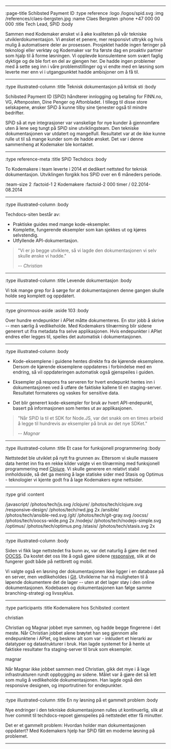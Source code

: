 --------------------------------------------------------------------------------
:page-title Schibsted Payment ID
:type reference
:logo /logos/spid.svg
:img /references/claes-bergsten.jpg
:name Claes Bergsten
:phone +47 000 00 000
:title Tech Lead, SPiD
:body

Sammen med Kodemaker ønsket vi å øke kvaliteten på vår tekniske
utviklerdokumentasjon. Vi ønsket et penere, mer responsivt uttrykk og hvis mulig
å automatisere deler av prosessen. Prosjektet hadde ingen føringer på teknologi
eller verktøy og Kodemaker var fra første dag en proaktiv partner som hjalp
til å forme løsningen. Vi opplevde konsulentene som svært faglig dyktige og de
ble fort en del av gjengen her. De hadde ingen problemer med å sette seg inn i
våre problemstillinger og vi endte med en løsning som leverte mer enn vi i
utgangpunktet hadde ambisjoner om å få til.

--------------------------------------------------------------------------------
:type illustrated-column
:title Teknisk dokumentasjon på kritisk sti
:body

Schibsted Payment ID (SPiD) håndterer innlogging og betaling for FINN.no, VG,
Aftenposten, Dine Penger og Aftonbladet. I tillegg til disse store selskapene,
ønsker SPiD å kunne tilby sine tjenester også til mindre bedrifter.

SPiD så at nye integrasjoner var vanskelige for nye kunder å gjennomføre uten å
lene seg tungt på SPiD sine utviklingsteam. Den tekniske dokumentasjonen var
utdatert og mangelfull. Resultatet var at de ikke kunne rulle ut til så mange
kunder som de hadde ønsket. Det var i denne sammenheng at Kodemaker ble
kontaktet.

--------------------------------------------------------------------------------
:type reference-meta
:title SPiD Techdocs
:body

To Kodemakere i team leverte i 2014 et dedikert nettsted for teknisk dokumentasjon.
Utviklingen forgikk hos SPiD over en 6 måneders periode.

:team-size 2
:factoid-1 2 Kodemakere
:factoid-2 000 timer / 02.2014-08.2014

--------------------------------------------------------------------------------
:type illustrated-column
:body

Techdocs-siten består av:

- Praktiske guides med mange kode-eksempler.
- Komplette, fungerende eksempler som kan sjekkes ut og kjøres selvstendig.
- Utfyllende API-dokumentasjon.

> "Vi er jo begge utviklere, så vi lagde den dokumentasjonen vi selv skulle ønske vi hadde."
>
> -- <cite>Christian</cite>

--------------------------------------------------------------------------------
:type illustrated-column
:title Levende dokumentasjon
:body

Vi tok mange grep for å sørge for at dokumentasjonen denne gangen skulle holde
seg komplett og oppdatert.

--------------------------------------------------------------------------------
:type ginormous-aside
:aside 103
:body

Over hundre endepunkter i APIet måtte dokumenteres. En stor jobb å
skrive -- men særlig å vedlikeholde. Med Kodemakers tilnærming blir sidene
generert ut ifra metadata fra selve applikasjonen. Hvis endepunkter i APIet
endres eller legges til, speiles det automatisk i dokumentasjonen.

--------------------------------------------------------------------------------
:type illustrated-column
:body

- Kode-eksemplene i guidene hentes direkte fra de kjørende eksemplene. Dersom de
  kjørende eksemplene oppdateres i forbindelse med en endring, så vil
  oppdateringen automatisk også gjenspeiles i guiden.

- Eksempler på respons fra serveren for hvert endepunkt hentes inn i
  dokumentasjonen ved å utføre de faktiske kallene til en staging-server.
  Resultatet formateres og vaskes for sensitive data.

- Det blir generert kode-eksempler for bruk av hvert API-endepunkt, basert på
  informasjonen som hentes ut av applikasjonen.

> "Når SPiD la til et SDK for Node.JS, var det snakk om en times arbeid å legge
>  til hundrevis av eksempler på bruk av det nye SDKet."
>
> -- <cite>Magnar</cite>

--------------------------------------------------------------------------------
:type illustrated-column
:title Et case for funksjonell programmering
:body

Nettstedet ble utviklet på nytt fra grunnen av. Ettersom vi skulle massere data
hentet inn fra en rekke kilder valgte vi en tilnærming med funksjonell
programmering med [Clojure](/clojure/). Vi skulle generere en relativt stabil
innholdsside, så det ga mening å lage statiske sider med Stasis og Optimus -
teknologier vi kjente godt fra å lage Kodemakers egne nettsider.

--------------------------------------------------------------------------------
:type grid
:content

/javascript/                       /photos/tech/js.svg
/clojure/                          /photos/tech/clojure.svg
/responsive-design/                /photos/tech/rwd.jpg 2x
/ansible/                          /photos/tech/ansible-red.svg
/git/                              /photos/tech/git-gray.svg
/oocss/                            /photos/tech/oocss-wide.png 2x
/nodejs/                           /photos/tech/nodejs-simple.svg
/optimus/                          /photos/tech/optimus.png
/stasis/                           /photos/tech/stasis.svg 2x

--------------------------------------------------------------------------------
:type illustrated-column
:body

Siden vi fikk lage nettstedet fra bunn av, var det naturlig å gjøre det med
[OOCSS](/oocss/). Da kostet det oss lite å også gjøre sidene
[responsive](/responsive-design/), slik at de fungerer godt både på nettbrett og
mobil.

Vi valgte også en løsning der dokumentasjonen ikke ligger i en database på en
server, men vedlikeholdes i [Git](/git/). Utviklerne har nå muligheten til å
løpende dokumentere det de lager -- uten at det lager støy i den online
dokumentasjonen. Kodebasen og dokumentasjonen kan følge samme branching-strategi
og livssyklus.

--------------------------------------------------------------------------------
:type participants
:title Kodemakere hos Schibsted
:content

christian

Christian og Magnar jobbet mye sammen, og hadde begge fingerene i det meste. Når
Christian jobbet alene brøytet han seg gjennom alle endepunktene i APIet, og
beskrev alt som var - inkludert et hierarki av datatyper og datastrukturer i
bruk. Han lagde systemet for å hente ut faktiske resultater fra staging-server
til bruk som eksempler.

magnar

Når Magnar ikke jobbet sammen med Christian, gikk det mye i å lage
infrastrukturen rundt oppbygging av sidene. Målet var å gjøre det så lett som
mulig å vedlikeholde dokumentasjonen. Han lagde også den responsive designen, og
importrutinen for endepunkter.

--------------------------------------------------------------------------------
:type illustrated-column
:title En ny løsning på et gammelt problem
:body

Nye endringer i den tekniske dokumentasjonen rulles ut kontinuerlig, slik at
hver commit til techdocs-repoet gjenspeiles på nettstedet etter få minutter.

Det er et gammelt problem: Hvordan holder man dokumentasjonen oppdatert? Med
Kodemakers hjelp har SPiD fått en moderne løsning på problemet.

--------------------------------------------------------------------------------
